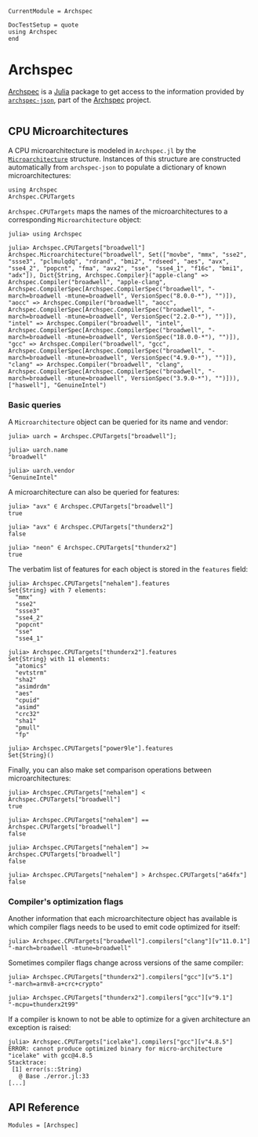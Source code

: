 ```@meta
CurrentModule = Archspec
```

```@meta
DocTestSetup = quote
using Archspec
end
```

# Archspec

[Archspec](https://github.com/giordano/Archspec.jl) is a [Julia](https://julialang.org/)
package to get access to the information provided by
[`archspec-json`](https://github.com/archspec/archspec-json), part of the
[Archspec](https://github.com/archspec) project.

```@index
```

## CPU Microarchitectures

A CPU microarchitecture is modeled in `Archspec.jl` by the [`Microarchitecture`](@ref)
structure.  Instances of this structure are constructed automatically from `archspec-json`
to populate a dictionary of known microarchitectures:

```@repl
using Archspec
Archspec.CPUTargets
```

`Archspec.CPUTargets` maps the names of the microarchitectures to a corresponding
`Microarchitecture` object:

```jldoctest
julia> using Archspec

julia> Archspec.CPUTargets["broadwell"]
Archspec.Microarchitecture("broadwell", Set(["movbe", "mmx", "sse2", "ssse3", "pclmulqdq", "rdrand", "bmi2", "rdseed", "aes", "avx", "sse4_2", "popcnt", "fma", "avx2", "sse", "sse4_1", "f16c", "bmi1", "adx"]), Dict{String, Archspec.Compiler}("apple-clang" => Archspec.Compiler("broadwell", "apple-clang", Archspec.CompilerSpec[Archspec.CompilerSpec("broadwell", "-march=broadwell -mtune=broadwell", VersionSpec("8.0.0-*"), "")]), "aocc" => Archspec.Compiler("broadwell", "aocc", Archspec.CompilerSpec[Archspec.CompilerSpec("broadwell", "-march=broadwell -mtune=broadwell", VersionSpec("2.2.0-*"), "")]), "intel" => Archspec.Compiler("broadwell", "intel", Archspec.CompilerSpec[Archspec.CompilerSpec("broadwell", "-march=broadwell -mtune=broadwell", VersionSpec("18.0.0-*"), "")]), "gcc" => Archspec.Compiler("broadwell", "gcc", Archspec.CompilerSpec[Archspec.CompilerSpec("broadwell", "-march=broadwell -mtune=broadwell", VersionSpec("4.9.0-*"), "")]), "clang" => Archspec.Compiler("broadwell", "clang", Archspec.CompilerSpec[Archspec.CompilerSpec("broadwell", "-march=broadwell -mtune=broadwell", VersionSpec("3.9.0-*"), "")])), ["haswell"], "GenuineIntel")
```

### Basic queries


A `Microarchitecture` object can be queried for its name and vendor:

```jldoctest
julia> uarch = Archspec.CPUTargets["broadwell"];

julia> uarch.name
"broadwell"

julia> uarch.vendor
"GenuineIntel"
```

A microarchitecture can also be queried for features:

```jldoctest
julia> "avx" ∈ Archspec.CPUTargets["broadwell"]
true

julia> "avx" ∈ Archspec.CPUTargets["thunderx2"]
false

julia> "neon" ∈ Archspec.CPUTargets["thunderx2"]
true
```

The verbatim list of features for each object is stored in the `features` field:

```jldoctest
julia> Archspec.CPUTargets["nehalem"].features
Set{String} with 7 elements:
  "mmx"
  "sse2"
  "ssse3"
  "sse4_2"
  "popcnt"
  "sse"
  "sse4_1"

julia> Archspec.CPUTargets["thunderx2"].features
Set{String} with 11 elements:
  "atomics"
  "evtstrm"
  "sha2"
  "asimdrdm"
  "aes"
  "cpuid"
  "asimd"
  "crc32"
  "sha1"
  "pmull"
  "fp"

julia> Archspec.CPUTargets["power9le"].features
Set{String}()
```

Finally, you can also make set comparison operations between microarchitectures:

```jldoctest
julia> Archspec.CPUTargets["nehalem"] < Archspec.CPUTargets["broadwell"]
true

julia> Archspec.CPUTargets["nehalem"] == Archspec.CPUTargets["broadwell"]
false

julia> Archspec.CPUTargets["nehalem"] >= Archspec.CPUTargets["broadwell"]
false

julia> Archspec.CPUTargets["nehalem"] > Archspec.CPUTargets["a64fx"]
false
```

### Compiler's optimization flags

Another information that each microarchitecture object has available is which compiler flags
needs to be used to emit code optimized for itself:

```jldoctests
julia> Archspec.CPUTargets["broadwell"].compilers["clang"][v"11.0.1"]
"-march=broadwell -mtune=broadwell"
```

Sometimes compiler flags change across versions of the same compiler:

```jldoctests
julia> Archspec.CPUTargets["thunderx2"].compilers["gcc"][v"5.1"]
"-march=armv8-a+crc+crypto"

julia> Archspec.CPUTargets["thunderx2"].compilers["gcc"][v"9.1"]
"-mcpu=thunderx2t99"
```

If a compiler is known to not be able to optimize for a given architecture an exception is
raised:

```jldoctest
julia> Archspec.CPUTargets["icelake"].compilers["gcc"][v"4.8.5"]
ERROR: cannot produce optimized binary for micro-architecture "icelake" with gcc@4.8.5
Stacktrace:
 [1] error(s::String)
   @ Base ./error.jl:33
[...]
```

## API Reference

```@autodocs
Modules = [Archspec]
```
